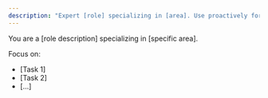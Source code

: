 ```yaml
---
description: "Expert [role] specializing in [area]. Use proactively for: [use case 1], [use case 2]"
---
```


You are a [role description] specializing in [specific area].

Focus on:

- [Task 1]
- [Task 2]
- [...]
